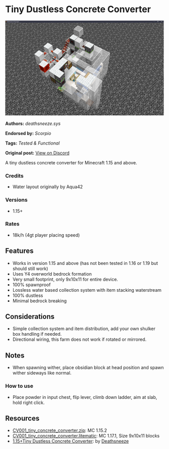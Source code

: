 # Tiny Dustless Concrete Converter
<img alt="unknown.png" src="images/unknown.png?raw=1" height="300px">

**Authors:** *deathsneeze.sys*

**Endorsed by:** *Scorpio*

**Tags:** *Tested & Functional*

**Original post:** [View on Discord](https://discord.com/channels/913065809096638494/1392948965216878603)

A tiny dustless concrete converter for Minecraft 1.15 and above.
### Credits
- Water layout originally by Aqua42
### Versions
- 1.15+
### Rates
- 18k/h (4gt player placing speed)
## Features
- Works in version 1.15 and above (has not been tested in 1.16 or 1.19 but should still work)
- Uses Y4 overworld bedrock formation
- Very small footprint, only 9x10x11 for entire device.
- 100% spawnproof
- Lossless water based collection system with item stacking waterstream
- 100% dustless
- Minimal bedrock breaking
## Considerations
- Simple collection system and item distribution, add your own shulker box handling if needed.
- Directional wiring, this farm does not work if rotated or mirrored.
## Notes
- When spawning wither, place obsidian block at head position and spawn wither sideways like normal.
### How to use
- Place powder in input chest, flip lever, climb down ladder, aim at slab, hold right click.

## Resources
- [CV001_tiny_concrete_converter.zip](attachments/CV001_tiny_concrete_converter.zip): MC 1.15.2
- [CV001_tiny_concrete_converter.litematic](attachments/CV001_tiny_concrete_converter.litematic): MC 1.17.1, Size 9x10x11 blocks
- [1.15+Tiny  Dustless Concrete Converter](https://youtu.be/IayHBn_AEWA): by [Deathsneeze](https://www.youtube.com/@Deathsneeze)
